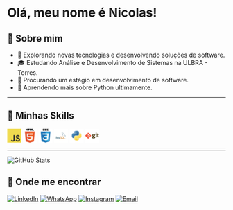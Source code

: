 # Olá, meu nome é Nicolas!

## 🔰 Sobre mim

- 🤔 Explorando novas tecnologias e desenvolvendo soluções de software.
- 🎓 Estudando Análise e Desenvolvimento de Sistemas na ULBRA - Torres.
- 💼 Procurando um estágio em desenvolvimento de software.
- 🌱 Aprendendo mais sobre Python ultimamente.

---

## 🚀 Minhas Skills

<code><img height="32" src="https://raw.githubusercontent.com/github/explore/80688e429a7d4ef2fca1e82350fe8e3517d3494d/topics/javascript/javascript.png" alt="Javascript"/></code>
<code><img height="32" src="https://raw.githubusercontent.com/github/explore/80688e429a7d4ef2fca1e82350fe8e3517d3494d/topics/html/html.png" alt="HTML5"/></code>
<code><img height="32" src="https://raw.githubusercontent.com/github/explore/80688e429a7d4ef2fca1e82350fe8e3517d3494d/topics/css/css.png" alt="CSS"/></code>
<code><img height="32" src="https://raw.githubusercontent.com/github/explore/80688e429a7d4ef2fca1e82350fe8e3517d3494d/topics/mysql/mysql.png" alt="MySQL"/></code>
<code><img height="32" src="https://raw.githubusercontent.com/github/explore/80688e429a7d4ef2fca1e82350fe8e3517d3494d/topics/python/python.png" alt="Python"/></code>
<code><img height="32" src="https://raw.githubusercontent.com/github/explore/80688e429a7d4ef2fca1e82350fe8e3517d3494d/topics/git/git.png" alt="Git"/></code>


---


![GitHub Stats](https://github-readme-stats.vercel.app/api?username=nicolasaoliveira1&show_icons=true)

## 💌 Onde me encontrar
<p align="left">
  <a href="https://www.linkedin.com/in/nicolasaoliveira" title="LinkedIn">
  <img src="https://img.shields.io/badge/-Linkedin-0e76a8?style=flat-square&logo=Linkedin&logoColor=white&link=www.linkedin.com/in/nicolasaoliveira" alt="LinkedIn"/></a>
  <a href="https://wa.me/5551995704706?text=Ol%C3%A1%2C%20olhei%20seu%20Github%20e%20gostaria%20de%20entrar%20em%20contato!" title="WhatsApp">
  <img src="https://img.shields.io/badge/-WhatsApp-25d366?style=flat-square&labelColor=25d366&logo=whatsapp&logoColor=white&link=https://wa.me/5551995704706?text=Ol%C3%A1%2C%20olhei%20seu%20Github%20e%20gostaria%20de%20entrar%20em%20contato!" alt="WhatsApp"/></a>
  <a href="https://www.instagram.com/nicolasaoliveira" title="Instagram">
  <img src="https://img.shields.io/badge/-Instagram-DF0174?style=flat-square&labelColor=DF0174&logo=instagram&logoColor=white&link=https://www.instagram.com/nicolasaoliveira" alt="Instagram"/></a>
  <a href="mailto:eu@nicolasoliveira.dev.br" title="Email">
  <img src="https://img.shields.io/badge/-eu@nicolasoliveira.dev.br-006bed?style=flat-square&logo=Gmail&logoColor=white&link=mailto:eu@nicolasoliveira.dev.br" alt="Email"/></a>
  
</p>


